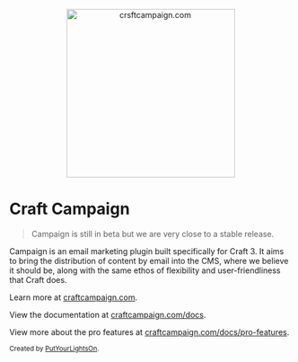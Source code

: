 <p align="center">
   <a href="https://craftcampaign.com/" target="_blank">
     <img width="300" src="https://craftcampaign.com/interface/images/logo.svg?v=201800406" alt="crsftcampaign.com">
   </a>
</p>

# Craft Campaign

> Campaign is still in beta but we are very close to a stable release.

Campaign is an email marketing plugin built specifically for Craft 3. It aims to bring the distribution of content by email into the CMS, where we believe it should be, along with the same ethos of flexibility and user-friendliness that Craft does. 
 
Learn more at [craftcampaign.com](https://craftcampaign.com).

View the documentation at [craftcampaign.com/docs](https://craftcampaign.com/docs).
  
View more about the pro features at [craftcampaign.com/docs/pro-features](https://craftcampaign.com/docs/pro-features).

<small>Created by [PutYourLightsOn](https://www.putyourlightson.net/).</small>
